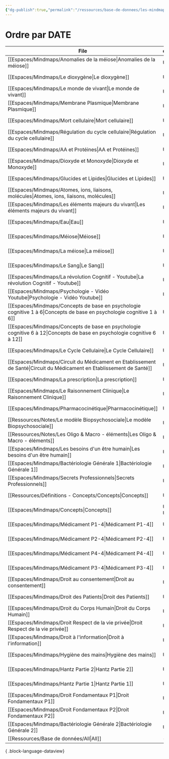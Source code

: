 ```yaml
---
{"dg-publish":true,"permalink":"/ressources/base-de-donnees/les-mindmaps/","tags":["dataview"],"noteIcon":"2"}
---
```


# Ordre par DATE
| File                                                                                                                       | domaine     | date               |
| -------------------------------------------------------------------------------------------------------------------------- | ----------- | ------------------ |
| [[Espaces/Mindmaps/Anomalies de la méiose\|Anomalies de la méiose]]                                                     | UE21        | October 29, 2024   |
| [[Espaces/Mindmaps/Le dioxygène\|Le dioxygène]]                                                                         | UE21        | October 29, 2024   |
| [[Espaces/Mindmaps/Le monde de vivant\|Le monde de vivant]]                                                             | UE21        | October 29, 2024   |
| [[Espaces/Mindmaps/Membrane Plasmique\|Membrane Plasmique]]                                                             | UE21        | October 29, 2024   |
| [[Espaces/Mindmaps/Mort cellulaire\|Mort cellulaire]]                                                                   | UE21        | October 29, 2024   |
| [[Espaces/Mindmaps/Régulation du cycle cellulaire\|Régulation du cycle cellulaire]]                                     | UE21        | October 29, 2024   |
| [[Espaces/Mindmaps/AA et Protéines\|AA et Protéines]]                                                                   | UE21        | October 28, 2024   |
| [[Espaces/Mindmaps/Dioxyde et Monoxyde\|Dioxyde et Monoxyde]]                                                           | UE21        | October 28, 2024   |
| [[Espaces/Mindmaps/Glucides et Lipides\|Glucides et Lipides]]                                                           | UE21        | October 28, 2024   |
| [[Espaces/Mindmaps/Atomes, ions, liaisons, molécules\|Atomes, ions, liaisons, molécules]]                               | UE21        | October 27, 2024   |
| [[Espaces/Mindmaps/Les éléments majeurs du vivant\|Les éléments majeurs du vivant]]                                     | UE21        | October 27, 2024   |
| [[Espaces/Mindmaps/Eau\|Eau]]                                                                                           | UE21        | October 26, 2024   |
| [[Espaces/Mindmaps/Méiose\|Méiose]]                                                                                     | UE22        | October 26, 2024   |
| [[Espaces/Mindmaps/La méiose\|La méiose]]                                                                               | UE21        | October 10, 2024   |
| [[Espaces/Mindmaps/Le Sang\|Le Sang]]                                                                                   | UE22        | October 08, 2024   |
| [[Espaces/Mindmaps/La révolution Cognitif - Youtube\|La révolution Cognitif - Youtube]]                                 | UE11        | October 07, 2024   |
| [[Espaces/Mindmaps/Psychologie - Vidéo Youtube\|Psychologie - Vidéo Youtube]]                                           | UE11        | October 07, 2024   |
| [[Espaces/Mindmaps/Concepts de base en psychologie cognitive 1 à 6\|Concepts de base en psychologie cognitive 1 à 6]]   | UE11        | October 05, 2024   |
| [[Espaces/Mindmaps/Concepts de base en psychologie cognitive 6 à 12\|Concepts de base en psychologie cognitive 6 à 12]] | UE11        | October 05, 2024   |
| [[Espaces/Mindmaps/Le Cycle Cellulaire\|Le Cycle Cellulaire]]                                                           | UE21        | October 03, 2024   |
| [[Espaces/Mindmaps/Circuit du Médicament en Etablissement de Santé\|Circuit du Médicament en Etablissement de Santé]]   | UE211       | October 02, 2024   |
| [[Espaces/Mindmaps/La prescription\|La prescription]]                                                                   | UE211       | October 02, 2024   |
| [[Espaces/Mindmaps/Le Raisonnement Clinique\|Le Raisonnement Clinique]]                                                 | UE31        | October 02, 2024   |
| [[Espaces/Mindmaps/Pharmacocinétique\|Pharmacocinétique]]                                                               | UE211       | September 28, 2024 |
| [[Ressources/Notes/Le modèle Biopsychosociale\|Le modèle Biopsychosociale]]                                             | UE31        | September 26, 2024 |
| [[Ressources/Notes/Les Oligo & Macro - éléments\|Les Oligo & Macro - éléments]]                                         | UE21        | September 26, 2024 |
| [[Espaces/Mindmaps/Les besoins d'un être humain\|Les besoins d'un être humain]]                                         | UE31        | September 20, 2024 |
| [[Espaces/Mindmaps/Bactériologie Générale 1\|Bactériologie Générale 1]]                                                 | UE210       | September 18, 2024 |
| [[Espaces/Mindmaps/Secrets Professionnels\|Secrets Professionnels]]                                                     | UE13        | September 17, 2024 |
| [[Ressources/Définitions - Concepts/Concepts\|Concepts]]                                                                | UE41        | September 12, 2024 |
| [[Espaces/Mindmaps/Concepts\|Concepts]]                                                                                 | UE41 & UE13 | September 12, 2024 |
| [[Espaces/Mindmaps/Médicament P1-4\|Médicament P1-4]]                                                                   | UE21        | September 12, 2024 |
| [[Espaces/Mindmaps/Médicament P2-4\|Médicament P2-4]]                                                                   | UE21        | September 12, 2024 |
| [[Espaces/Mindmaps/Médicament P4-4\|Médicament P4-4]]                                                                   | UE21        | September 12, 2024 |
| [[Espaces/Mindmaps/Médicament P3-4\|Médicament P3-4]]                                                                   | UE21        | September 12, 2024 |
| [[Espaces/Mindmaps/Droit au consentement\|Droit au consentement]]                                                       | UE13        | September 11, 2024 |
| [[Espaces/Mindmaps/Droit des Patients\|Droit des Patients]]                                                             | UE13        | September 11, 2024 |
| [[Espaces/Mindmaps/Droit du Corps Humain\|Droit du Corps Humain]]                                                       | UE13        | September 11, 2024 |
| [[Espaces/Mindmaps/Droit Respect de la vie privée\|Droit Respect de la vie privée]]                                     | UE13        | September 11, 2024 |
| [[Espaces/Mindmaps/Droit à l'information\|Droit à l'information]]                                                       | UE13        | September 11, 2024 |
| [[Espaces/Mindmaps/Hygiène des mains\|Hygiène des mains]]                                                               | UE210       | September 09, 2024 |
| [[Espaces/Mindmaps/Hantz Partie 2\|Hantz Partie 2]]                                                                     | UE210       | September 09, 2024 |
| [[Espaces/Mindmaps/Hantz Partie 1\|Hantz Partie 1]]                                                                     | UE210       | September 09, 2024 |
| [[Espaces/Mindmaps/Droit Fondamentaux P1\|Droit Fondamentaux P1]]                                                       | UE13        | September 08, 2024 |
| [[Espaces/Mindmaps/Droit Fondamentaux P2\|Droit Fondamentaux P2]]                                                       | UE210       | August 08, 2024    |
| [[Espaces/Mindmaps/Bactériologie Générale 2\|Bactériologie Générale 2]]                                                 | UE210       | September 18, 2023 |
| [[Ressources/Base de données/All\|All]]                                                                                 | \-          | \-                 |

{ .block-language-dataview}

